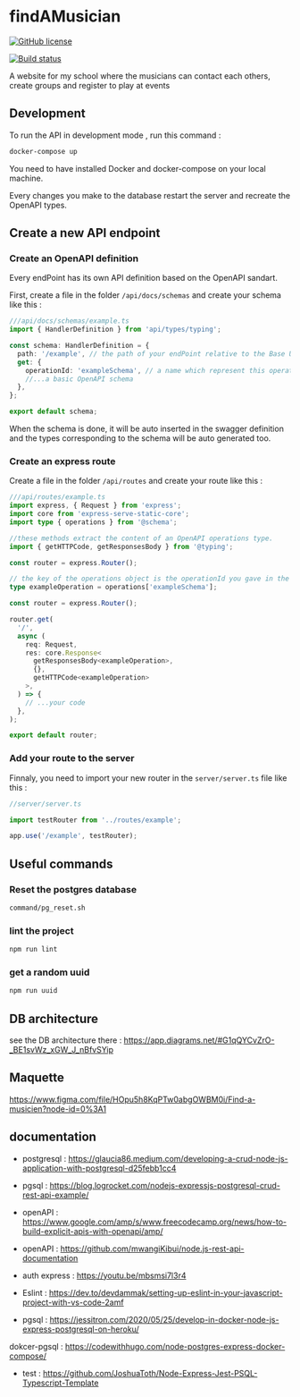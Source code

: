 # findAMusician

[![GitHub license](https://img.shields.io/badge/license-MIT-blue.svg)](https://github.com/RomainGuarinoni/findAMusician)

[![Build status](https://travis-ci.com/nfroidure/whook.svg?branch=master)](https://travis-ci.com/github/RomainGuarinoni/findAMusician)

A website for my school where the musicians can contact each others, create
groups and register to play at events

## Development

To run the API in development mode , run this command :

```bash
docker-compose up
```

You need to have installed Docker and docker-compose on your local machine.

Every changes you make to the database restart the server and recreate the
OpenAPI types.

## Create a new API endpoint

### Create an OpenAPI definition

Every endPoint has its own API definition based on the OpenAPI sandart.

First, create a file in the folder `/api/docs/schemas` and create your schema
like this :

```ts
///api/docs/schemas/example.ts
import { HandlerDefinition } from 'api/types/typing';

const schema: HandlerDefinition = {
  path: '/example', // the path of your endPoint relative to the Base URL of the application
  get: {
    operationId: 'exampleSchema', // a name which represent this operation
    //...a basic OpenAPI schema
  },
};

export default schema;
```

When the schema is done, it will be auto inserted in the swagger definition and
the types corresponding to the schema will be auto generated too.

### Create an express route

Create a file in the folder `/api/routes` and create your route like this :

```ts
///api/routes/example.ts
import express, { Request } from 'express';
import core from 'express-serve-static-core';
import type { operations } from '@schema';

//these methods extract the content of an OpenAPI operations type.
import { getHTTPCode, getResponsesBody } from '@typing';

const router = express.Router();

// the key of the operations object is the operationId you gave in the OpenAPI definition
type exampleOperation = operations['exampleSchema'];

const router = express.Router();

router.get(
  '/',
  async (
    req: Request,
    res: core.Response<
      getResponsesBody<exampleOperation>,
      {},
      getHTTPCode<exampleOperation>
    >,
  ) => {
    // ...your code
  },
);

export default router;
```

### Add your route to the server

Finnaly, you need to import your new router in the `server/server.ts` file like
this :

```ts
//server/server.ts

import testRouter from '../routes/example';

app.use('/example', testRouter);
```

## Useful commands

### Reset the postgres database

```bash
command/pg_reset.sh
```

### lint the project

```bash
npm run lint
```

### get a random uuid

```bash
npm run uuid
```

## DB architecture

see the DB architecture there :
https://app.diagrams.net/#G1qQYCvZrO-_BE1svWz_xGW_J_nBfvSYip

## Maquette

https://www.figma.com/file/HOpu5h8KqPTw0abgOWBM0i/Find-a-musicien?node-id=0%3A1

## documentation

- postgresql :
  https://glaucia86.medium.com/developing-a-crud-node-js-application-with-postgresql-d25febb1cc4

- pgsql :
  https://blog.logrocket.com/nodejs-expressjs-postgresql-crud-rest-api-example/

- openAPI :
  https://www.google.com/amp/s/www.freecodecamp.org/news/how-to-build-explicit-apis-with-openapi/amp/

- openAPI : https://github.com/mwangiKibui/node.js-rest-api-documentation

- auth express : https://youtu.be/mbsmsi7l3r4

- Eslint :
  https://dev.to/devdammak/setting-up-eslint-in-your-javascript-project-with-vs-code-2amf

- pgsql :
  https://jessitron.com/2020/05/25/develop-in-docker-node-js-express-postgresql-on-heroku/

dokcer-pgsql : https://codewithhugo.com/node-postgres-express-docker-compose/

- test :
  https://github.com/JoshuaToth/Node-Express-Jest-PSQL-Typescript-Template

